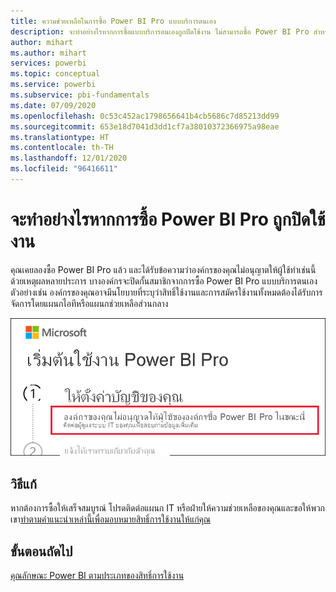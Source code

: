 ```yaml
---
title: ความช่วยเหลือในการซื้อ Power BI Pro แบบบริการตนเอง
description: จะทำอย่างไรหากการซื้อแบบบริการตนเองถูกปิดใช้งาน ไม่สามารถซื้อ Power BI Pro สำหรับบริการ Power BI ได้
author: mihart
ms.author: mihart
services: powerbi
ms.topic: conceptual
ms.service: powerbi
ms.subservice: pbi-fundamentals
ms.date: 07/09/2020
ms.openlocfilehash: 0c53c452ac1798656641b4cb5686c7d85213dd99
ms.sourcegitcommit: 653e18d7041d3dd1cf7a38010372366975a98eae
ms.translationtype: HT
ms.contentlocale: th-TH
ms.lasthandoff: 12/01/2020
ms.locfileid: "96416611"
---
```

# <a name="what-to-do-if-purchasing-power-bi-pro-is-disabled"></a>จะทำอย่างไรหากการซื้อ Power BI Pro ถูกปิดใช้งาน

คุณเคยลองซื้อ Power BI Pro แล้ว และได้รับข้อความว่าองค์กรของคุณไม่อนุญาตให้ผู้ใช้ทำเช่นนี้ ด้วยเหตุผลหลายประการ บางองค์กรจะปิดกั้นสมาชิกจากการซื้อ Power BI Pro แบบบริการตนเอง  ตัวอย่างเช่น องค์กรของคุณอาจมีนโยบายที่ระบุว่าสิทธิ์ใช้งานและการสมัครใช้งานทั้งหมดต้องได้รับการจัดการโดยแผนกไอทีหรือแผนกช่วยเหลือส่วนกลาง 

![ภาพหน้าจอที่แสดงข้อความข้อผิดพลาดหลังจากการเลือกให้ตั้งค่าบัญชีของคุณ](media/service-self-service-purchase-help/power-bi-error.png)

## <a name="solution"></a>วิธีแก้
หากต้องการซื้อให้เสร็จสมบูรณ์ โปรดติดต่อแผนก IT หรือฝ่ายให้ความช่วยเหลือของคุณและขอให้พวกเขา[ทำตามคำแนะนำเหล่านี้เพื่อมอบหมายสิทธิ์การใช้งานให้แก่คุณ](../admin/service-admin-manage-licenses.md)

## <a name="next-steps"></a>ขั้นตอนถัดไป
[คุณลักษณะ Power BI ตามประเภทของสิทธิ์การใช้งาน](service-features-license-type.md)